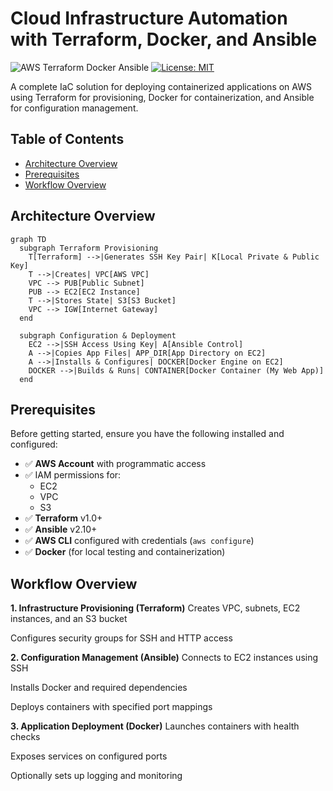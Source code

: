 # Cloud Infrastructure Automation with Terraform, Docker, and Ansible

![AWS Terraform Docker Ansible](https://img.shields.io/badge/AWS-Terraform_Ansible_Docker-orange) 
[![License: MIT](https://img.shields.io/badge/License-MIT-blue.svg)](LICENSE)

A complete IaC solution for deploying containerized applications on AWS using Terraform for provisioning, Docker for containerization, and Ansible for configuration management.

## Table of Contents
- [Architecture Overview](#architecture-overview)
- [Prerequisites](#prerequisites)
- [Workflow Overview](#Workflow-Overview)


## Architecture Overview
``` mermaid
graph TD
  subgraph Terraform Provisioning
    T[Terraform] -->|Generates SSH Key Pair| K[Local Private & Public Key]
    T -->|Creates| VPC[AWS VPC]
    VPC --> PUB[Public Subnet]
    PUB --> EC2[EC2 Instance]
    T -->|Stores State| S3[S3 Bucket]
    VPC --> IGW[Internet Gateway]
  end

  subgraph Configuration & Deployment
    EC2 -->|SSH Access Using Key| A[Ansible Control]
    A -->|Copies App Files| APP_DIR[App Directory on EC2]
    A -->|Installs & Configures| DOCKER[Docker Engine on EC2]
    DOCKER -->|Builds & Runs| CONTAINER[Docker Container (My Web App)]
  end
```
## Prerequisites

Before getting started, ensure you have the following installed and configured:

- ✅ **AWS Account** with programmatic access
- ✅ IAM permissions for:
  - EC2
  - VPC
  - S3
- ✅ **Terraform** v1.0+
- ✅ **Ansible** v2.10+
- ✅ **AWS CLI** configured with credentials (`aws configure`)
- ✅ **Docker** (for local testing and containerization)

## Workflow Overview
**1. Infrastructure Provisioning (Terraform)**
Creates VPC, subnets, EC2 instances, and an S3 bucket

Configures security groups for SSH and HTTP access

**2. Configuration Management (Ansible)**
Connects to EC2 instances using SSH

Installs Docker and required dependencies

Deploys containers with specified port mappings

**3. Application Deployment (Docker)**
Launches containers with health checks

Exposes services on configured ports

Optionally sets up logging and monitoring


